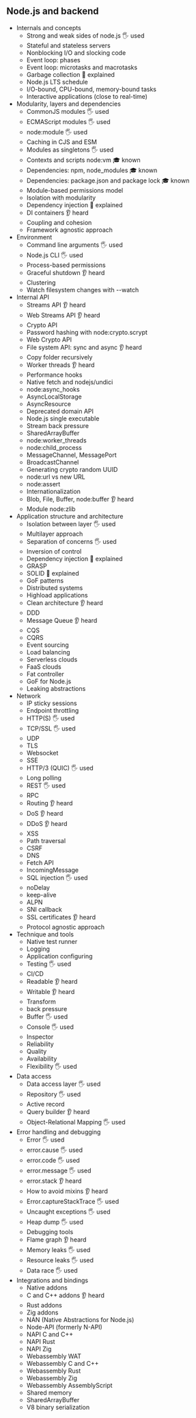## Node.js and backend

- Internals and concepts
  - Strong and weak sides of node.js 🖐️ used
  - Stateful and stateless servers
  - Nonblocking I/O and slocking code
  - Event loop: phases
  - Event loop: microtasks and macrotasks
  - Garbage collection 🙋 explained
  - Node.js LTS schedule
  - I/O-bound, CPU-bound, memory-bound tasks
  - Interactive applications (close to real-time)
- Modularity, layers and dependencies
  - CommonJS modules 🖐️ used
  - ECMAScript modules 🖐️ used
  - node:module 🖐️ used
  - Caching in CJS and ESM
  - Modules as singletons 🖐️ used
  - Contexts and scripts node:vm 🎓 known
  - Dependencies: npm, node_modules 🎓 known
  - Dependencies: package.json and package lock 🎓 known
  - Module-based permissions model
  - Isolation with modularity
  - Dependency injection 🙋 explained
  - DI containers 👂 heard
  - Coupling and cohesion
  - Framework agnostic approach
- Environment
  - Command line arguments 🖐️ used
  - Node.js CLI 🖐️ used
  - Process-based permissions
  - Graceful shutdown 👂 heard
  - Clustering
  - Watch filesystem changes with --watch
- Internal API
  - Streams API 👂 heard
  - Web Streams API 👂 heard
  - Crypto API
  - Password hashing with node:crypto.scrypt
  - Web Crypto API
  - File system API: sync and async 👂 heard
  - Copy folder recursively
  - Worker threads 👂 heard
  - Performance hooks
  - Native fetch and nodejs/undici
  - node:async_hooks
  - AsyncLocalStorage
  - AsyncResource
  - Deprecated domain API
  - Node.js single executable
  - Stream back pressure
  - SharedArrayBuffer
  - node:worker_threads
  - node:child_process
  - MessageChannel, MessagePort
  - BroadcastChannel
  - Generating crypto random UUID
  - node:url vs new URL
  - node:assert
  - Internationalization
  - Blob, File, Buffer, node:buffer 👂 heard
  - Module node:zlib
- Application structure and architecture
  - Isolation between layer 🖐️ used
  - Multilayer approach
  - Separation of concerns 🖐️ used
  - Inversion of control
  - Dependency injection 🙋 explained
  - GRASP
  - SOLID 🙋 explained
  - GoF patterns
  - Distributed systems
  - Highload applications
  - Clean architecture 👂 heard
  - DDD
  - Message Queue 👂 heard
  - CQS
  - CQRS
  - Event sourcing
  - Load balancing
  - Serverless clouds
  - FaaS clouds
  - Fat controller
  - GoF for Node.js
  - Leaking abstractions
- Network
  - IP sticky sessions
  - Endpoint throttling
  - HTTP(S) 🖐️ used
  - TCP/SSL 🖐️ used
  - UDP
  - TLS
  - Websocket
  - SSE
  - HTTP/3 (QUIC) 🖐️ used
  - Long polling
  - REST 🖐️ used
  - RPC
  - Routing 👂 heard
  - DoS 👂 heard
  - DDoS 👂 heard
  - XSS
  - Path traversal
  - CSRF
  - DNS
  - Fetch API
  - IncomingMessage
  - SQL injection 🖐️ used
  - noDelay
  - keep-alive
  - ALPN
  - SNI callback
  - SSL certificates 👂 heard
  - Protocol agnostic approach
- Technique and tools
  - Native test runner
  - Logging
  - Application configuring
  - Testing 🖐️ used
  - CI/CD
  - Readable 👂 heard
  - Writable 👂 heard
  - Transform
  - back pressure
  - Buffer 🖐️ used
  - Console 🖐️ used
  - Inspector
  - Reliability
  - Quality
  - Availability
  - Flexibility 🖐️ used
- Data access
  - Data access layer 🖐️ used
  - Repository 🖐️ used
  - Active record
  - Query builder 👂 heard
  - Object-Relational Mapping 🖐️ used
- Error handling and debugging
  - Error 🖐️ used
  - error.cause 🖐️ used
  - error.code 🖐️ used
  - error.message 🖐️ used
  - error.stack 👂 heard
  - How to avoid mixins 👂 heard
  - Error.captureStackTrace 🖐️ used
  - Uncaught exceptions 🖐️ used
  - Heap dump 🖐️ used
  - Debugging tools
  - Flame graph 👂 heard
  - Memory leaks 🖐️ used
  - Resource leaks 🖐️ used
  - Data race 🖐️ used
- Integrations and bindings
  - Native addons
  - C and C++ addons 👂 heard
  - Rust addons
  - Zig addons
  - NAN (Native Abstractions for Node.js)
  - Node-API (formerly N-API)
  - NAPI C and C++
  - NAPI Rust
  - NAPI Zig
  - Webassembly WAT
  - Webassembly C and C++
  - Webassembly Rust
  - Webassembly Zig
  - Webassembly AssemblyScript
  - Shared memory
  - SharedArrayBuffer
  - V8 binary serialization
